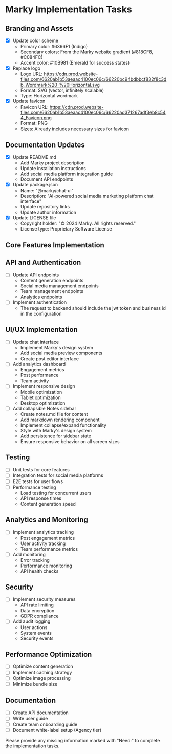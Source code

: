 # Marky Implementation Tasks

## Branding and Assets
- [x] Update color scheme
  - Primary color: #6366F1 (Indigo)
  - Secondary colors: From the Marky website gradient (#818CF8, #C084FC)
  - Accent color: #10B981 (Emerald for success states)
- [x] Replace logo
  - Logo URL: https://cdn.prod.website-files.com/6620ab1b53aeaac4100ec06c/66220bc94bdbbcf832f8c3db_Wordmark%20-%20Horizontal.svg
  - Format: SVG (vector, infinitely scalable)
  - Type: Horizontal wordmark
- [x] Update favicon
  - Favicon URL: https://cdn.prod.website-files.com/6620ab1b53aeaac4100ec06c/66220ad371267adf3eb8c544_Favicon.png
  - Format: PNG
  - Sizes: Already includes necessary sizes for favicon

## Documentation Updates
- [x] Update README.md
  - Add Marky project description
  - Update installation instructions
  - Add social media platform integration guide
  - Document API endpoints
- [x] Update package.json
  - Name: "@marky/chat-ui"
  - Description: "AI-powered social media marketing platform chat interface"
  - Update repository links
  - Update author information
- [x] Update LICENSE file
  - Copyright holder: "© 2024 Marky. All rights reserved."
  - License type: Proprietary Software License

## Core Features Implementation


## API and Authentication
- [ ] Update API endpoints
  - Content generation endpoints
  - Social media management endpoints
  - Team management endpoints
  - Analytics endpoints
- [ ] Implement authentication
  - The request to backend should include the jwt token and business id in the configuration

## UI/UX Implementation
- [ ] Update chat interface
  - Implement Marky's design system
  - Add social media preview components
  - Create post editor interface
- [ ] Add analytics dashboard
  - Engagement metrics
  - Post performance
  - Team activity
- [ ] Implement responsive design
  - Mobile optimization
  - Tablet optimization
  - Desktop optimization
- [ ] Add collapsible Notes sidebar
  - Create notes.md file for content
  - Add markdown rendering component
  - Implement collapse/expand functionality
  - Style with Marky's design system
  - Add persistence for sidebar state
  - Ensure responsive behavior on all screen sizes


## Testing
- [ ] Unit tests for core features
- [ ] Integration tests for social media platforms
- [ ] E2E tests for user flows
- [ ] Performance testing
  - Load testing for concurrent users
  - API response times
  - Content generation speed

## Analytics and Monitoring
- [ ] Implement analytics tracking
  - Post engagement metrics
  - User activity tracking
  - Team performance metrics
- [ ] Add monitoring
  - Error tracking
  - Performance monitoring
  - API health checks

## Security
- [ ] Implement security measures
  - API rate limiting
  - Data encryption
  - GDPR compliance
- [ ] Add audit logging
  - User actions
  - System events
  - Security events

## Performance Optimization
- [ ] Optimize content generation
- [ ] Implement caching strategy
- [ ] Optimize image processing
- [ ] Minimize bundle size

## Documentation
- [ ] Create API documentation
- [ ] Write user guide
- [ ] Create team onboarding guide
- [ ] Document white-label setup (Agency tier)

Please provide any missing information marked with "Need:" to complete the implementation tasks. 
